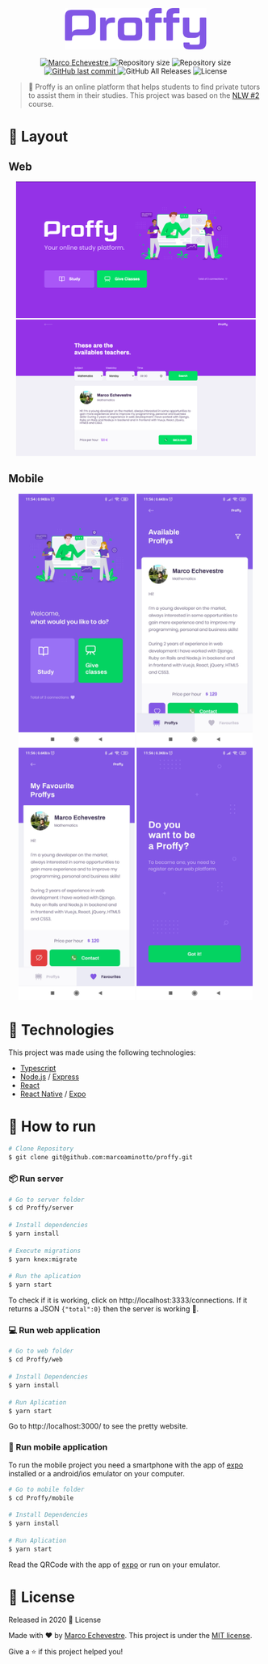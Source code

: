 <p align="center">
   <img src="./.github/logo.svg" alt="Proffy" width="280"/>
</p>

<p align="center">	
  <a href="https://www.linkedin.com/in/marco-echevestre/">
      <img alt="Marco Echevestre" src="https://img.shields.io/badge/-Marco Echevestre-8257E5?style=flat&logo=Linkedin&logoColor=white" />
  </a>
  <img alt="Repository size" src="https://img.shields.io/github/repo-size/marcoaminotto/proffy?color=774DD6">
  <img alt="Repository size" src="https://img.shields.io/github/languages/code-size/marcoaminotto/proffy?color=774DD6">
  <a href="https://github.com/marcoaminotto/proffy/commits/master">
    <img alt="GitHub last commit" src="https://img.shields.io/github/last-commit/marcoaminotto/proffy?color=774DD6">
  </a> 
  <img alt="GitHub All Releases" src="https://img.shields.io/github/downloads/marcoaminotto/proffy/total?logo=GitHub&style=flat&color=774DD6">
  <img alt="License" src="https://img.shields.io/badge/license-MIT-8257E5">
</p>

> :book: Proffy is an online platform that helps students to find private tutors to assist them in their studies. This project was based on the [NLW #2](https://nextlevelweek.com) course.

# 📐 Layout

## Web

<div align="center">
  <img src="./.github/landing.png" width="475px">
  <img src="./.github/teacher-list.png" width="475px">
</div>

## Mobile

<div align="center">
   <img src="./.github/landing-mobile.jpg" width="230px">
   <img src="./.github/teacher-list-mobile.jpg" width="230px">
   <img src="./.github/favourite-mobile.jpg" width="230px">
   <img src="./.github/register-mobile.jpg" width="230px">
</div>

# :rocket: Technologies
This project was made using the following technologies:

* [Typescript](https://www.typescriptlang.org/)
* [Node.js](https://nodejs.org/en/about/) / [Express](https://expressjs.com/)
* [React](https://reactjs.org/)
* [React Native](https://reactnative.dev/) / [Expo](https://expo.io/)

# 🔧 How to run
```bash
# Clone Repository
$ git clone git@github.com:marcoaminotto/proffy.git
```

### 📦 Run server

```bash
# Go to server folder
$ cd Proffy/server

# Install dependencies
$ yarn install

# Execute migrations
$ yarn knex:migrate

# Run the aplication
$ yarn start
```
To check if it is working, click on http://localhost:3333/connections. If it returns a JSON ``` {"total":0} ``` then the server is working 🎉. 

### 💻 Run web application

```bash
# Go to web folder
$ cd Proffy/web

# Install Dependencies
$ yarn install

# Run Aplication
$ yarn start
```
Go to http://localhost:3000/ to see the pretty website.

### 📱 Run mobile application
To run the mobile project you need a smartphone with the app of [expo](https://play.google.com/store/apps/details?id=host.exp.exponent) installed or a android/ios emulator on your computer.

```bash
# Go to mobile folder
$ cd Proffy/mobile

# Install Dependencies
$ yarn install

# Run Aplication
$ yarn start
```
Read the QRCode with the app of [expo](https://play.google.com/store/apps/details?id=host.exp.exponent) or run on your emulator.

# :closed_book: License

Released in 2020 :closed_book: License

Made with ♥️ by [Marco Echevestre](https://github.com/marcoaminotto/).
This project is under the [MIT license](./LICENSE).


Give a ⭐️ if this project helped you!

